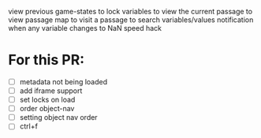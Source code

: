 view previous game-states
to lock variables
to view the current passage
to view passage map
to visit a passage
to search variables/values
notification when any variable changes to NaN
speed hack

# For this PR:

- [ ] metadata not being loaded
- [ ] add iframe support
- [ ] set locks on load
- [ ] order object-nav
- [ ] setting object nav order
- [ ] ctrl+f
